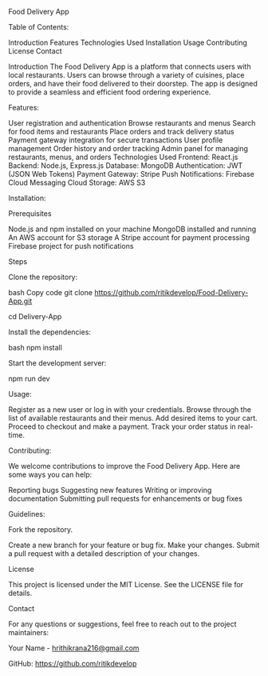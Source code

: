 Food Delivery App

Table of Contents: 

Introduction
Features
Technologies Used
Installation
Usage
Contributing
License
Contact

Introduction
The Food Delivery App is a platform that connects users with local restaurants. Users can browse through a variety of cuisines, place orders, and have their food delivered to their doorstep. The app is designed to provide a seamless and efficient food ordering experience.

Features:

User registration and authentication
Browse restaurants and menus
Search for food items and restaurants
Place orders and track delivery status
Payment gateway integration for secure transactions
User profile management
Order history and order tracking
Admin panel for managing restaurants, menus, and orders
Technologies Used
Frontend: React.js
Backend: Node.js, Express.js
Database: MongoDB
Authentication: JWT (JSON Web Tokens)
Payment Gateway: Stripe
Push Notifications: Firebase Cloud Messaging
Cloud Storage: AWS S3

Installation:

Prerequisites

Node.js and npm installed on your machine
MongoDB installed and running
An AWS account for S3 storage
A Stripe account for payment processing
Firebase project for push notifications

Steps

Clone the repository:

bash
Copy code
git clone https://github.com/ritikdevelop/Food-Delivery-App.git

cd Delivery-App


Install the dependencies:


bash
npm install

Start the development server:

npm run dev

Usage:

Register as a new user or log in with your credentials.
Browse through the list of available restaurants and their menus.
Add desired items to your cart.
Proceed to checkout and make a payment.
Track your order status in real-time.

Contributing:

We welcome contributions to improve the Food Delivery App. Here are some ways you can help:

Reporting bugs
Suggesting new features
Writing or improving documentation
Submitting pull requests for enhancements or bug fixes

Guidelines:

Fork the repository.

Create a new branch for your feature or bug fix.
Make your changes.
Submit a pull request with a detailed description of your changes.

License

This project is licensed under the MIT License. See the LICENSE file for details.

Contact

For any questions or suggestions, feel free to reach out to the project maintainers:


Your Name - hrithikrana216@gmail.com

GitHub: https://github.com/ritikdevelop
